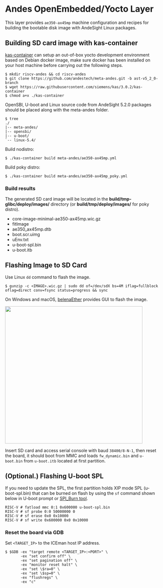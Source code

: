 # Andes OpenEmbedded/Yocto Layer

This layer provides `ae350-ax45mp` machine configuration and recipes for building the bootable disk image with AndeSight Linux packages.

## Building SD card image with kas-container

[kas-container](https://kas.readthedocs.io/en/3.0.2/userguide.html) can setup an out-of-box yocto development environment based on Debian docker image, make sure docker has been installed on your host machine before carrying out the following steps.

```
$ mkdir riscv-andes && cd riscv-andes
$ git clone https://github.com/andestech/meta-andes.git -b ast-v5_2_0-branch
$ wget https://raw.githubusercontent.com/siemens/kas/3.0.2/kas-container
$ chmod a+x ./kas-container
```

OpenSBI, U-boot and Linux source code from AndeSight 5.2.0 packages should be placed along with the meta-andes folder.

```
$ tree
./
|-- meta-andes/
|-- opensbi/
|-- u-boot/
`-- linux-5.4/
```

Build nodistro:

```
$ ./kas-container build meta-andes/ae350-ax45mp.yml
```

Build poky distro:

```
$ ./kas-container build meta-andes/ae350-ax45mp_poky.yml
```

### Build results

The generated SD card image will be located in the **build/tmp-glibc/deploy/images/<MACHINE>** directory (or **build/tmp/deploy/images/<MACHINE>** for poky distro).

* core-image-minimal-ae350-ax45mp.wic.gz
* fitImage
* ae350_ax45mp.dtb
* boot.scr.uimg
* uEnv.txt
* u-boot-spl.bin
* u-boot.itb

## Flashing Image to SD Card

Use Linux `dd` command to flash the image.

```
$ gunzip -c <IMAGE>.wic.gz | sudo dd of=/dev/sdX bs=4M iflag=fullblock oflag=direct conv=fsync status=progress && sync
```

On Windows and macOS, [belenaEther](https://www.balena.io/etcher/) provides GUI to flash the image.

<img src="https://i.imgur.com/W7YZc8j.png" width="450px" />

Insert SD card and access serial console with baud `38400/8-N-1`, then reset the board, it should boot from MMC and loads `fw_dynamic.bin` and `u-boot.bin` from `u-boot.itb` located at first partition.

## (Optional.) Flashing U-boot SPL

If you need to update the SPL, the first partition holds XIP mode SPL (u-boot-spl.bin) that can be burned on flash by using the `sf` command shown below in U-boot prompt or [SPI_Burn tool](https://github.com/andestech/Andes-Development-Kit).

```
RISC-V # fatload mmc 0:1 0x600000 u-boot-spl.bin
RISC-V # sf probe 0:0 50000000 0
RISC-V # sf erase 0x0 0x10000
RISC-V # sf write 0x600000 0x0 0x10000
```

### Reset the board via GDB

Set `<TARGET_IP>` to the ICEman host IP address.

```
$ $GDB -ex "target remote <TARGET_IP>:<PORT>" \
       -ex "set confirm off" \
       -ex "set pagination off" \
       -ex "monitor reset halt" \
       -ex "set \$ra=0" \
       -ex "set \$sp=0" \
       -ex "flushregs" \
       -ex "c"
```
